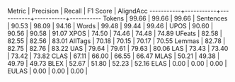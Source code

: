 Metric     | Precision |    Recall |  F1 Score | AligndAcc
-----------+-----------+-----------+-----------+-----------
Tokens     |     99.66 |     99.66 |     99.66 |
Sentences  |     90.53 |     98.09 |     94.16 |
Words      |     99.48 |     99.44 |     99.46 |
UPOS       |     90.60 |     90.56 |     90.58 |     91.07
XPOS       |     74.50 |     74.46 |     74.48 |     74.89
UFeats     |     82.58 |     82.55 |     82.56 |     83.01
AllTags    |     70.18 |     70.15 |     70.17 |     70.55
Lemmas     |     82.78 |     82.75 |     82.76 |     83.22
UAS        |     79.64 |     79.61 |     79.63 |     80.06
LAS        |     73.43 |     73.40 |     73.42 |     73.82
CLAS       |     67.11 |     66.00 |     66.55 |     66.47
MLAS       |     50.21 |     49.38 |     49.79 |     49.73
BLEX       |     52.67 |     51.80 |     52.23 |     52.16
ELAS       |      0.00 |      0.00 |      0.00 |
EULAS      |      0.00 |      0.00 |      0.00 |
